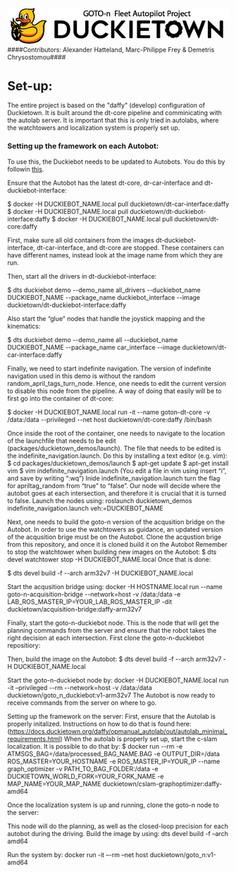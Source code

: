 ![alt text](https://github.com/duckietown-ethz/proj-goto-n/blob/master/header.png)
####Contributors: Alexander Hatteland, Marc-Philippe Frey & Demetris Chrysostomou####

# Set-up: #
The entire project is based on the "daffy" (develop) configuration of Duckietown. It is built around the dt-core pipeline and comminicating with the autolab server. It is important that this is only tried in autolabs, where the watchtowers and localization system is properly set up.

### Setting up the framework on each Autobot: ###
To use this, the Duckiebot needs to be updated to Autobots. You do this by followin [this](https://docs.duckietown.org/daffy/opmanual_autolab/out/autolab_autobot_specs.html).

Ensure that the Autobot has the latest dt-core, dr-car-interface and dt-duckiebot-interface:

$ docker -H DUCKIEBOT_NAME.local pull duckietown/dt-car-interface:daffy
$ docker -H DUCKIEBOT_NAME.local pull duckietown/dt-duckiebot-interface:daffy
$ docker -H DUCKIEBOT_NAME.local pull duckietown/dt-core:daffy

First, make sure all old containers from the images dt-duckiebot-interface, dt-car-interface, and dt-core are stopped. These containers can have different names, instead look at the image name from which they are run.

Then, start all the drivers in dt-duckiebot-interface:

$ dts duckiebot demo --demo_name all_drivers --duckiebot_name DUCKIEBOT_NAME --package_name duckiebot_interface --image duckietown/dt-duckiebot-interface:daffy



Also start the “glue” nodes that handle the joystick mapping and the kinematics:

$ dts duckiebot demo --demo_name all --duckiebot_name DUCKIEBOT_NAME --package_name car_interface --image duckietown/dt-car-interface:daffy


Finally, we need to start indefinite navigation. The version of indefinite navigation used in this demo is without the random random_april_tags_turn_node. Hence, one needs to edit the current version to disable this node from the pipeline. A way of doing that easily will be to first go into the container of dt-core:

$ docker -H DUCKIEBOT_NAME.local run -it --name goton-dt-core -v /data:/data --privileged --net host duckietown/dt-core:daffy /bin/bash

Once inside the root of the container, one needs to navigate to the location of the launchfile that needs to be edit (packages/duckietown_demos/launch). The file that needs to be edited is the indefinite_navigation.launch. Do this by installing a text editor (e.g. vim):
$ cd packages/duckietown_demos/launch
$ apt-get update
$ apt-get install vim
$ vim indefinite_navigation.launch
(You edit a file in vim using insert “i”, and save by writing “:wq”)
Inide indefinite_navigation.launch turn the flag for apriltag_random from “true” to “false”.  Our node will decide where the autobot goes at each intersection, and therefore it is crucial that it is turned to false.
Launch the nodes using:
roslaunch duckietown_demos indefinite_navigation.launch veh:=DUCKIEBOT_NAME

Next, one needs to build the goto-n version of the acqusition bridge on the Autobot. In order to use the watchtowers as guidance, an updated version of the acqusition brige must be on the Autobot. Clone the acqustion brige from this repository, and once it is cloned build it on the Autobot
Remember to stop the watchtower when building new images on the Autobot:
$ dts devel watchtower stop -H DUCKIEBOT_NAME.local
Once that is done:

$ dts devel build -f --arch arm32v7 -H DUCKIEBOT_NAME.local

Start the acqusition bridge using:
docker -H HOSTNAME.local run --name goto-n-acquisition-bridge --network=host -v /data:/data -e LAB_ROS_MASTER_IP=YOUR_LAB_ROS_MASTER_IP -dit duckietown/acquisition-bridge:daffy-arm32v7

Finally, start the goto-n-duckiebot node. This is the node that will get the planning commands from the server and ensure that the robot takes the right decision at each intersection. First clone the goto-n-duckiebot repositiory:

Then, build the image on the Autobot:
$ dts devel build -f --arch arm32v7 -H DUCKIEBOT_NAME.local

Start the goto-n-duckiebot node by:
docker -H DUCKIEBOT_NAME.local run -it –privileged --rm --network=host -v /data:/data duckietown/goto_n_duckiebot:v1-arm32v7
The Autobot is now ready to receive commands from the server on where to go.

Setting up the framework on the server:
First, ensure that the Autolab is properly initalized. Instructions on how to do that is found here: (https://docs.duckietown.org/daffy/opmanual_autolab/out/autolab_minimal_requirements.html)
When the autolab is properly set up, start the c-slam localization. It is possible to do that by:
$ docker run --rm -e ATMSGS_BAG=/data/processed_BAG_NAME.BAG -e OUTPUT_DIR=/data ROS_MASTER=YOUR_HOSTNAME -e ROS_MASTER_IP=YOUR_IP --name graph_optimizer -v PATH_TO_BAG_FOLDER:/data -e DUCKIETOWN_WORLD_FORK=YOUR_FORK_NAME -e MAP_NAME=YOUR_MAP_NAME duckietown/cslam-graphoptimizer:daffy-amd64

Once the localization system is up and running, clone the goto-n node to the server:

This node will do the planning, as well as the closed-loop precision for each autobot during the driving. 
Build the image by using:
dts devel build -f –arch amd64

Run the system by:
docker run -it –-rm –net host duckietown/goto_n:v1-amd64


